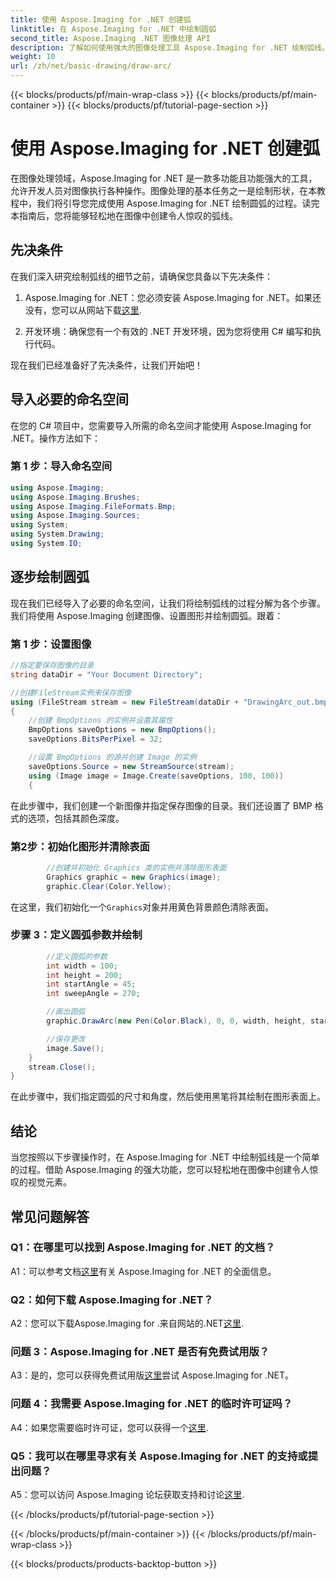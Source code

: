 ```yaml
---
title: 使用 Aspose.Imaging for .NET 创建弧
linktitle: 在 Aspose.Imaging for .NET 中绘制圆弧
second_title: Aspose.Imaging .NET 图像处理 API
description: 了解如何使用强大的图像处理工具 Aspose.Imaging for .NET 绘制弧线。创建令人惊叹的视觉效果的分步指南。
weight: 10
url: /zh/net/basic-drawing/draw-arc/
---
```


{{< blocks/products/pf/main-wrap-class >}}
{{< blocks/products/pf/main-container >}}
{{< blocks/products/pf/tutorial-page-section >}}

# 使用 Aspose.Imaging for .NET 创建弧

在图像处理领域，Aspose.Imaging for .NET 是一款多功能且功能强大的工具，允许开发人员对图像执行各种操作。图像处理的基本任务之一是绘制形状，在本教程中，我们将引导您完成使用 Aspose.Imaging for .NET 绘制圆弧的过程。读完本指南后，您将能够轻松地在图像中创建令人惊叹的弧线。

## 先决条件

在我们深入研究绘制弧线的细节之前，请确保您具备以下先决条件：

1.  Aspose.Imaging for .NET：您必须安装 Aspose.Imaging for .NET。如果还没有，您可以从网站下载[这里](https://releases.aspose.com/imaging/net/).

2. 开发环境：确保您有一个有效的 .NET 开发环境，因为您将使用 C# 编写和执行代码。

现在我们已经准备好了先决条件，让我们开始吧！

## 导入必要的命名空间

在您的 C# 项目中，您需要导入所需的命名空间才能使用 Aspose.Imaging for .NET。操作方法如下：

### 第 1 步：导入命名空间

```csharp
using Aspose.Imaging;
using Aspose.Imaging.Brushes;
using Aspose.Imaging.FileFormats.Bmp;
using Aspose.Imaging.Sources;
using System;
using System.Drawing;
using System.IO;
```

## 逐步绘制圆弧

现在我们已经导入了必要的命名空间，让我们将绘制弧线的过程分解为各个步骤。我们将使用 Aspose.Imaging 创建图像、设置图形并绘制圆弧。跟着：

### 第 1 步：设置图像

```csharp
//指定要保存图像的目录
string dataDir = "Your Document Directory";

//创建FileStream实例来保存图像
using (FileStream stream = new FileStream(dataDir + "DrawingArc_out.bmp", FileMode.Create))
{
    //创建 BmpOptions 的实例并设置其属性
    BmpOptions saveOptions = new BmpOptions();
    saveOptions.BitsPerPixel = 32;

    //设置 BmpOptions 的源并创建 Image 的实例
    saveOptions.Source = new StreamSource(stream);
    using (Image image = Image.Create(saveOptions, 100, 100))
    {
```

在此步骤中，我们创建一个新图像并指定保存图像的目录。我们还设置了 BMP 格式的选项，包括其颜色深度。

### 第2步：初始化图形并清除表面

```csharp
        //创建并初始化 Graphics 类的实例并清除图形表面
        Graphics graphic = new Graphics(image);
        graphic.Clear(Color.Yellow);
```

在这里，我们初始化一个`Graphics`对象并用黄色背景颜色清除表面。

### 步骤 3：定义圆弧参数并绘制

```csharp
        //定义圆弧的参数
        int width = 100;
        int height = 200;
        int startAngle = 45;
        int sweepAngle = 270;

        //画出圆弧
        graphic.DrawArc(new Pen(Color.Black), 0, 0, width, height, startAngle, sweepAngle);

        //保存更改
        image.Save();
    }
    stream.Close();
}
```

在此步骤中，我们指定圆弧的尺寸和角度，然后使用黑笔将其绘制在图形表面上。

## 结论

当您按照以下步骤操作时，在 Aspose.Imaging for .NET 中绘制弧线是一个简单的过程。借助 Aspose.Imaging 的强大功能，您可以轻松地在图像中创建令人惊叹的视觉元素。

## 常见问题解答

### Q1：在哪里可以找到 Aspose.Imaging for .NET 的文档？

 A1：可以参考文档[这里](https://reference.aspose.com/imaging/net/)有关 Aspose.Imaging for .NET 的全面信息。

### Q2：如何下载 Aspose.Imaging for .NET？

 A2：您可以下载Aspose.Imaging for .来自网站的.NET[这里](https://releases.aspose.com/imaging/net/).

### 问题 3：Aspose.Imaging for .NET 是否有免费试用版？

 A3：是的，您可以获得免费试用版[这里](https://releases.aspose.com/)尝试 Aspose.Imaging for .NET。

### 问题 4：我需要 Aspose.Imaging for .NET 的临时许可证吗？

 A4：如果您需要临时许可证，您可以获得一个[这里](https://purchase.aspose.com/temporary-license/).

### Q5：我可以在哪里寻求有关 Aspose.Imaging for .NET 的支持或提出问题？

 A5：您可以访问 Aspose.Imaging 论坛获取支持和讨论[这里](https://forum.aspose.com/).

{{< /blocks/products/pf/tutorial-page-section >}}

{{< /blocks/products/pf/main-container >}}
{{< /blocks/products/pf/main-wrap-class >}}

{{< blocks/products/products-backtop-button >}}
